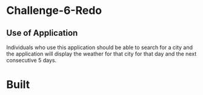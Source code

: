 # Challenge-6-Redo

## Use of Application
Individuals who use this application should be able to search for a city and the application will display the weather for that city for that day and the next consecutive 5 days.

# Built 
